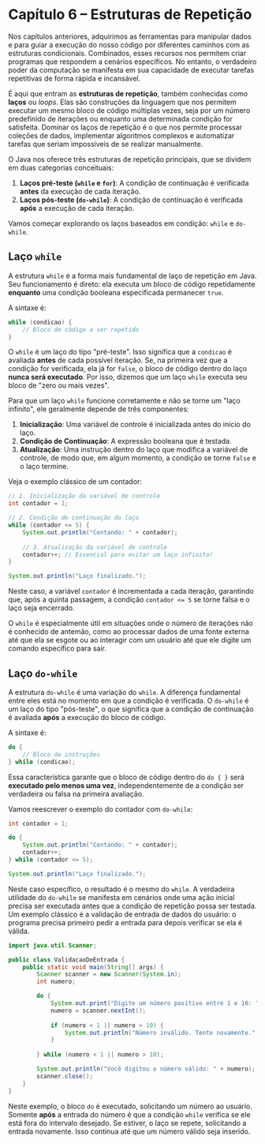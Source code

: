 # Capítulo 6 – Estruturas de Repetição

Nos capítulos anteriores, adquirimos as ferramentas para manipular dados e para guiar a execução do nosso código por diferentes caminhos com as estruturas condicionais. Combinados, esses recursos nos permitem criar programas que respondem a cenários específicos. No entanto, o verdadeiro poder da computação se manifesta em sua capacidade de executar tarefas repetitivas de forma rápida e incansável.

É aqui que entram as **estruturas de repetição**, também conhecidas como **laços** ou _loops_. Elas são construções da linguagem que nos permitem executar um mesmo bloco de código múltiplas vezes, seja por um número predefinido de iterações ou enquanto uma determinada condição for satisfeita. Dominar os laços de repetição é o que nos permite processar coleções de dados, implementar algoritmos complexos e automatizar tarefas que seriam impossíveis de se realizar manualmente.

O Java nos oferece três estruturas de repetição principais, que se dividem em duas categorias conceituais:

1. **Laços pré-teste (`while` e `for`)**: A condição de continuação é verificada **antes** da execução de cada iteração.
2. **Laços pós-teste (`do-while`)**: A condição de continuação é verificada **após** a execução de cada iteração.

Vamos começar explorando os laços baseados em condição: `while` e `do-while`.

## Laço `while`

A estrutura `while` é a forma mais fundamental de laço de repetição em Java. Seu funcionamento é direto: ela executa um bloco de código repetidamente **enquanto** uma condição booleana especificada permanecer `true`.

A sintaxe é:

```java
while (condicao) {
    // Bloco de código a ser repetido
}
```

O `while` é um laço do tipo "pré-teste". Isso significa que a `condicao` é avaliada **antes** de cada possível iteração. Se, na primeira vez que a condição for verificada, ela já for `false`, o bloco de código dentro do laço **nunca será executado**. Por isso, dizemos que um laço `while` executa seu bloco de "zero ou mais vezes".

Para que um laço `while` funcione corretamente e não se torne um "laço infinito", ele geralmente depende de três componentes:

1. **Inicialização**: Uma variável de controle é inicializada antes do início do laço.
2. **Condição de Continuação**: A expressão booleana que é testada.
3. **Atualização**: Uma instrução dentro do laço que modifica a variável de controle, de modo que, em algum momento, a condição se torne `false` e o laço termine.

Veja o exemplo clássico de um contador:

```java
// 1. Inicialização da variável de controle
int contador = 1;

// 2. Condição de continuação do laço
while (contador <= 5) {
    System.out.println("Contando: " + contador);
    
    // 3. Atualização da variável de controle
    contador++; // Essencial para evitar um laço infinito!
}

System.out.println("Laço finalizado.");
```

Neste caso, a variável `contador` é incrementada a cada iteração, garantindo que, após a quinta passagem, a condição `contador <= 5` se torne falsa e o laço seja encerrado.

O `while` é especialmente útil em situações onde o número de iterações não é conhecido de antemão, como ao processar dados de uma fonte externa até que ela se esgote ou ao interagir com um usuário até que ele digite um comando específico para sair.

## Laço `do-while`

A estrutura `do-while` é uma variação do `while`. A diferença fundamental entre eles está no momento em que a condição é verificada. O `do-while` é um laço do tipo "pós-teste", o que significa que a condição de continuação é avaliada **após** a execução do bloco de código.

A sintaxe é:

```java
do {
    // Bloco de instruções
} while (condicao);
```

Essa característica garante que o bloco de código dentro do `do { }` será **executado pelo menos uma vez**, independentemente de a condição ser verdadeira ou falsa na primeira avaliação.

Vamos reescrever o exemplo do contador com `do-while`:

```java
int contador = 1;

do {
    System.out.println("Contando: " + contador);
    contador++;
} while (contador <= 5);

System.out.println("Laço finalizado.");
```

Neste caso específico, o resultado é o mesmo do `while`. A verdadeira utilidade do `do-while` se manifesta em cenários onde uma ação inicial precisa ser executada antes que a condição de repetição possa ser testada. Um exemplo clássico é a validação de entrada de dados do usuário: o programa precisa primeiro pedir a entrada para depois verificar se ela é válida.

```java
import java.util.Scanner;

public class ValidacaoDeEntrada {
    public static void main(String[] args) {
        Scanner scanner = new Scanner(System.in);
        int numero;

        do {
            System.out.print("Digite um número positivo entre 1 e 10: ");
            numero = scanner.nextInt();
            
            if (numero < 1 || numero > 10) {
                System.out.println("Número inválido. Tente novamente.");
            }
            
        } while (numero < 1 || numero > 10);

        System.out.println("Você digitou o número válido: " + numero);
        scanner.close();
    }
}
```

Neste exemplo, o bloco `do` é executado, solicitando um número ao usuário. Somente **após** a entrada do número é que a condição `while` verifica se ele está fora do intervalo desejado. Se estiver, o laço se repete, solicitando a entrada novamente. Isso continua até que um número válido seja inserido.

